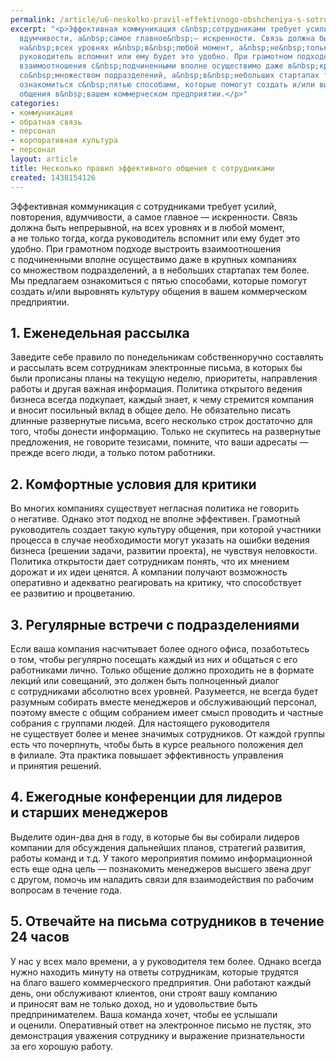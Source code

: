 ```yaml
---
permalink: /article/u6-neskolko-pravil-effektivnogo-obshcheniya-s-sotrudnikami
excerpt: "<p>Эффективная коммуникация с&nbsp;сотрудниками требует усилий, повторения,
  вдумчивости, а&nbsp;самое главное&nbsp;— искренности. Связь должна быть непрерывной,
  на&nbsp;всех уровнях и&nbsp;в&nbsp;любой момент, а&nbsp;не&nbsp;только тогда, когда
  руководитель вспомнит или ему будет это удобно. При грамотном подходе выстроить
  взаимоотношения с&nbsp;подчиненными вполне осуществимо даже в&nbsp;крупных компаниях
  со&nbsp;множеством подразделений, а&nbsp;в&nbsp;небольших стартапах тем более. Мы&nbsp;предлагаем
  ознакомиться с&nbsp;пятью способами, которые помогут создать и/или выровнять культуру
  общения в&nbsp;вашем коммерческом предприятии.</p>"
categories:
- коммуникация
- обратная связь
- персонал
- корпоративная культура
- персонал
layout: article
title: Несколько правил эффективного общения с сотрудниками
created: 1438154126
---
```

<p>Эффективная коммуникация с&nbsp;сотрудниками требует усилий, повторения, вдумчивости, а&nbsp;самое главное&nbsp;— искренности. Связь должна быть непрерывной, на&nbsp;всех уровнях и&nbsp;в&nbsp;любой момент, а&nbsp;не&nbsp;только тогда, когда руководитель вспомнит или ему будет это удобно. При грамотном подходе выстроить взаимоотношения с&nbsp;подчиненными вполне осуществимо даже в&nbsp;крупных компаниях со&nbsp;множеством подразделений, а&nbsp;в&nbsp;небольших стартапах тем более. Мы&nbsp;предлагаем ознакомиться с&nbsp;пятью способами, которые помогут создать и/или выровнять культуру общения в&nbsp;вашем коммерческом предприятии.</p>
<h2>1. Еженедельная рассылка</h2>
<p>Заведите себе правило по&nbsp;понедельникам собственноручно составлять и&nbsp;рассылать всем сотрудникам электронные письма, в&nbsp;которых&nbsp;бы были прописаны планы на&nbsp;текущую неделю, приоритеты, направления работы и&nbsp;другая важная информация. Политика открытого ведения бизнеса всегда подкупает, каждый знает, к&nbsp;чему стремится компания и&nbsp;вносит посильный вклад в&nbsp;общее дело. Не&nbsp;обязательно писать длинные развернутые письма, всего несколько строк достаточно для того, чтобы донести информацию. Только не&nbsp;скупитесь на&nbsp;развернутые предложения, не&nbsp;говорите тезисами, помните, что ваши адресаты&nbsp;— прежде всего люди, а&nbsp;только потом работники.</p>
<h2>2. Комфортные условия для критики</h2>
<p>Во&nbsp;многих компаниях существует негласная политика не&nbsp;говорить о&nbsp;негативе. Однако этот подход не&nbsp;вполне эффективен. Грамотный руководитель создает такую культуру общения, при которой участники процесса в&nbsp;случае необходимости могут указать на&nbsp;ошибки ведения бизнеса (решении задачи, развитии проекта), не&nbsp;чувствуя неловкости. Политика открытости дает сотрудникам понять, что их&nbsp;мнением дорожат и&nbsp;их&nbsp;идеи ценятся. А&nbsp;компании получают возможность оперативно и&nbsp;адекватно реагировать на&nbsp;критику, что способствует ее&nbsp;развитию и&nbsp;процветанию.</p>
<h2>3. Регулярные встречи с&nbsp;подразделениями</h2>
<p>Если ваша компания насчитывает более одного офиса, позаботьтесь о&nbsp;том, чтобы регулярно посещать каждый из&nbsp;них и&nbsp;общаться с&nbsp;его работниками лично. Только общение должно проходить не&nbsp;в&nbsp;формате лекций или совещаний, это должен быть полноценный диалог с&nbsp;сотрудниками абсолютно всех уровней. Разумеется, не&nbsp;всегда будет разумным собирать вместе менеджеров и&nbsp;обслуживающий персонал, поэтому вместе с&nbsp;общим собранием имеет смысл проводить и&nbsp;частные собрания с&nbsp;группами людей. Для настоящего руководителя не&nbsp;существует более и&nbsp;менее значимых сотрудников. От&nbsp;каждой группы есть что почерпнуть, чтобы быть в&nbsp;курсе реального положения дел в&nbsp;филиале. Эта практика повышает эффективность управления и&nbsp;принятия решений. </p>
<h2>4. Ежегодные конференции для лидеров и&nbsp;старших менеджеров</h2>
<p>Выделите один-два дня в&nbsp;году, в&nbsp;которые&nbsp;бы вы&nbsp;собирали лидеров компании для обсуждения дальнейших планов, стратегий развития, работы команд и&nbsp;т.д. У&nbsp;такого мероприятия помимо информационной есть еще одна цель&nbsp;— познакомить менеджеров высшего звена друг с&nbsp;другом, помочь им&nbsp;наладить связи для взаимодействия по&nbsp;рабочим вопросам в&nbsp;течение года.</p>
<h2>5. Отвечайте на&nbsp;письма сотрудников в&nbsp;течение 24&nbsp;часов</h2>
<p>У&nbsp;нас у&nbsp;всех мало времени, а&nbsp;у&nbsp;руководителя тем более. Однако всегда нужно находить минуту на&nbsp;ответы сотрудникам, которые трудятся на&nbsp;благо вашего коммерческого предприятия. Они работают каждый день, они обслуживают клиентов, они строят вашу компанию и&nbsp;приносят вам не&nbsp;только доход, но&nbsp;и&nbsp;удовольствие быть предпринимателем. Ваша команда хочет, чтобы ее&nbsp;услышали и&nbsp;оценили. Оперативный ответ на&nbsp;электронное письмо не&nbsp;пустяк, это демонстрация уважения сотруднику и&nbsp;выражение признательности за&nbsp;его хорошую работу.</p>
